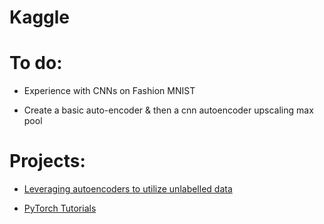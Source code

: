 # Kaggle

# To do:

* Experience with CNNs on Fashion MNIST

* Create a basic auto-encoder & then a cnn autoencoder upscaling max pool

# Projects:


- [Leveraging autoencoders to utilize unlabelled data](/Leveraging%20autoencoders)

- [PyTorch Tutorials](/Tutorials/)

